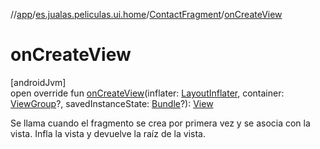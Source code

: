 //[app](../../../index.md)/[es.jualas.peliculas.ui.home](../index.md)/[ContactFragment](index.md)/[onCreateView](on-create-view.md)

# onCreateView

[androidJvm]\
open override fun [onCreateView](on-create-view.md)(inflater: [LayoutInflater](https://developer.android.com/reference/kotlin/android/view/LayoutInflater.html), container: [ViewGroup](https://developer.android.com/reference/kotlin/android/view/ViewGroup.html)?, savedInstanceState: [Bundle](https://developer.android.com/reference/kotlin/android/os/Bundle.html)?): [View](https://developer.android.com/reference/kotlin/android/view/View.html)

Se llama cuando el fragmento se crea por primera vez y se asocia con la vista. Infla la vista y devuelve la raíz de la vista.
